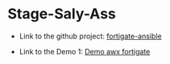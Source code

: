 # Stage-Saly-Ass

- Link to the github project: [fortigate-ansible](https://github.com/SalyDgn/fortigate-ansible)

- Link to the Demo 1: [Demo awx fortigate](https://drive.google.com/drive/folders/1FU2NlUyysICK-DJsgEAIdLMIvLc69tYf?usp=share_link)
